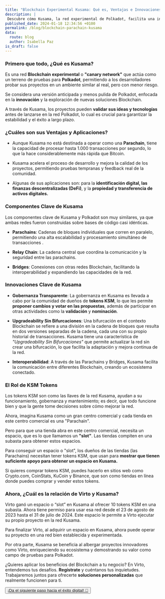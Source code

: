 ```yaml
---
title: "Blockchain Experimental Kusama: Qué es, Ventajas e Innovaciones"
description: |
 Descubre cómo Kusama, la red experimental de Polkadot, facilita una innovación Blockchain rápida y segura. Además, de cómo Virto ha ganado un Slot de Kusama.
published_date: 2024-01-18 12:34:56 +0100
permalink: /blog/blockchain-parachain-kusama
data:
  route: blog
  author: Isabella Paz
is_draft: false
---
```


### Primero que todo, ¿Qué es Kusama?

Es una red **Blockchain experimental** o **"canary network"** que actúa como un terreno de pruebas para **Polkadot**, permitiendo a los desarrolladores probar sus proyectos en un ambiente similar al real, pero con menor riesgo.

Se considera una versión anticipada y menos pulida de Polkadot, enfocada en la **innovación** y la exploración de nuevas soluciones Blockchain.

A través de Kusama, los proyectos pueden **validar sus ideas y tecnologías** antes de lanzarse en la red Polkadot, lo cual es crucial para garantizar la estabilidad y el éxito a largo plazo.

### ¿Cuáles son sus Ventajas y Aplicaciones?

- Aunque Kusama no está destinada a operar como una **Parachain**, tiene la capacidad de procesar hasta 1.000 transacciones por segundo, lo que la hace considerablemente más rápida que Bitcoin.

- Kusama acelera el proceso de desarrollo y mejora la calidad de los proyectos, permitiendo pruebas tempranas y feedback real de la comunidad.

- Algunas de sus aplicaciones son: para la **identificación digital, las finanzas descentralizadas (DeFi)**, y la **propiedad y transferencia de activos digitales.**

### Componentes Clave de Kusama

Los componentes clave de Kusama y Polkadot son muy similares, ya que ambas redes fueron construidas sobre bases de código casi idénticas.

- **Parachains**: Cadenas de bloques individuales que corren en paralelo, permitiendo una alta escalabilidad y procesamiento simultáneo de transacciones     .

- **Relay Chain**: La cadena central que coordina la comunicación y la seguridad entre las parachains.

- **Bridges**: Conexiones con otras redes Blockchain, facilitando la interoperabilidad y expandiendo las capacidades de la red.

### Innovaciones Clave de Kusama

- **Gobernanza Transparente**: La gobernanza en Kusama es llevada a cabo por la comunidad de dueños de **tokens KSM**, lo que les permite **proponer cambios y votar en las propuestas**, además de participar en otras actividades como la **validación** y **nominación**.

- **Upgradeability Sin Bifurcaciones**: Una bifurcación en el contexto Blockchain se refiere a una división en la cadena de bloques que resulta en dos versiones separadas de la cadena, cada una con su propio historial de transacciones. 
Kusama tiene una característica de _"Upgradeability Sin Bifurcaciones"_ que permite actualizar la red sin crear una bifurcación, lo que facilita la adaptación y mejora continua de la red.

- **Interoperabilidad**: A través de las Parachains y Bridges, Kusama facilita la comunicación entre diferentes Blockchain, creando un ecosistema conectado.

### El Rol de KSM Tokens

Los tokens KSM son como las llaves de la red Kusama, ayudan a su funcionamiento, gobernanza y mantenimiento; es decir, que todo funcione bien y que la gente tome decisiones sobre cómo mejorar la red.

Ahora, imagina Kusama como un gran centro comercial y cada tienda en este centro comercial es una "Parachain".

Pero para que una tienda abra en este centro comercial, necesita un espacio, que es lo que llamamos un **"slot"**. Las tiendas compiten en una subasta para obtener estos espacios.

Para conseguir un espacio o "slot", los dueños de las tiendas (las Parachains) necesitan tener tokens KSM, que usan para **mostrar que tienen suficiente apoyo para obtener un espacio en Kusama.**

Si quieres comprar tokens KSM, puedes hacerlo en sitios web como Crypto.com, CoinStats, KuCoin y Binance, que son como tiendas en línea donde puedes comprar y vender estos tokens.

### Ahora, ¿Cuál es la relación de Virto y Kusama?

Virto ganó un espacio o “slot” en Kusama al ofrecer 10 tokens KSM en una subasta. Ahora tiene permiso para usar esa red desde el 23 de agosto de 2023 hasta el 31 de julio de 2024. Este espacio le permite a Virto ejecutar su propio proyecto en la red Kusama.

Para finalizar Virto, al adquirir un espacio en Kusama, ahora puede operar su proyecto en una red bien establecida y experimentada.

Por otra parte, Kusama se beneficia al albergar proyectos innovadores como Virto, enriqueciendo su ecosistema y demostrando su valor como campo de pruebas para Polkadot.

¿Quieres aplicar los beneficios del Blockchain a tu negocio? En Virto, entendemos tus desafíos. **Regístrate** y cuéntanos tus inquietudes. Trabajaremos juntos para ofrecerte **soluciones personalizadas** que realmente funcionen para ti.

<button>
	<a href="https://forms.gle/hSjzyETwuGMadsaU8" >
	¡Da el siguiente paso hacia el éxito digital! 🚀
	</a>
</button>
